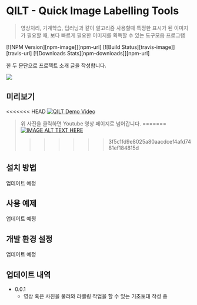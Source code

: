 # QILT - Quick Image Labelling Tools
> 영상처리, 기계학습, 딥러닝과 같이 알고리즘 사용할때 특정한 표시가 된 이미지가 필요할 때, 보다 빠르게 필요한 이미지를 획득할 수 있는 도구모음 프로그램

[![NPM Version][npm-image]][npm-url]
[![Build Status][travis-image]][travis-url]
[![Downloads Stats][npm-downloads]][npm-url]

한 두 문단으로 프로젝트 소개 글을 작성합니다.

![](../header.png)
## 미리보기
<<<<<<< HEAD
[![QILT Demo Video](http://img.youtube.com/vi/VkJADiJ4rns/0.jpg)](http://www.youtube.com/watch?v=VkJADiJ4rns)
> 위 사진을 클릭하면 Youtube 영상 페이지로 넘어갑니다.
=======
[![IMAGE ALT TEXT HERE](http://img.youtube.com/vi/VkJADiJ4rns/0.jpg)](http://www.youtube.com/watch?v=VkJADiJ4rns)
>>>>>>> 3f5c1fd9e8025a80aacdcef4afd7481ef184815d
## 설치 방법

업데이트 예정

## 사용 예제

업데이트 예쩡

## 개발 환경 설정

업데이트 예정

## 업데이트 내역

* 0.0.1
    * 영상 혹은 사진을 불러와 라벨링 작업을 할 수 있는 기초토대 작성 중

